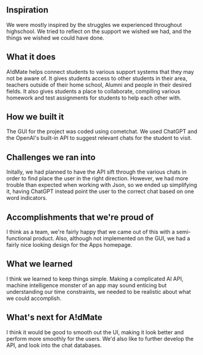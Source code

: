 ## Inspiration
We were mostly inspired by the struggles we experienced throughout highschool. We tried to reflect on the support we wished we had, and the things we wished we could have done.
## What it does
A!dMate helps connect students to various support systems that they may not be aware of. It gives students access to other students in their area, teachers outside of their home school, Alumni and people in their desired fields. It also gives students a place to collaborate, compiling various homework and test assignments for students to help each other with.
## How we built it
The GUI for the project was coded using cometchat. We used ChatGPT and the OpenAI's built-in API to suggest relevant chats for the student to visit.
## Challenges we ran into
Initally, we had planned to have the API sift through the various chats in order to find place the user in the right direction. However, we had more trouble than expected when working with Json, so we ended up simplifying it, having ChatGPT instead point the user to the correct chat based on one word indicators.
## Accomplishments that we're proud of
I think as a team, we're fairly happy that we came out of this with a semi-functional product. Also, although not implemented on the GUI, we had a fairly nice looking design for the Apps homepage.
## What we learned
I think we learned to keep things simple. Making a complicated AI API, machine intelligence monster of an app may sound enticing but understanding our time constraints, we needed to be realistic about what we could accomplish. 
## What's next for A!dMate
I think it would be good to smooth out the UI, making it look better and perform more smoothly for the users. We'd also like to further develop the API, and look into the chat databases.
